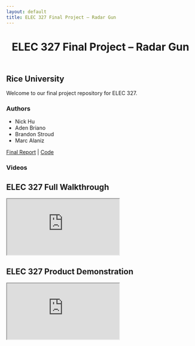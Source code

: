 ```yaml
---
layout: default
title: ELEC 327 Final Project – Radar Gun
---
```


<header class="site-banner">
  <h1>ELEC 327 Final Project – Radar Gun</h1>
</header>

<main class="site-content">
  <h2>Rice University</h2>
  <p>Welcome to our final project repository for ELEC 327.</p>

  <h3>Authors</h3>
  <ul>
    <li>Nick Hu</li>
    <li>Aden Briano</li>
    <li>Brandon Stroud</li>
    <li>Marc Alaniz</li>
  </ul>
    <p>
    <a href="ELEC_327_Final_Report.pdf"> Final Report</a> |
    <a href="https://github.com/BrianoAden/RadarGun/tree/main#"> Code</a>
  </p>


  <h3>Videos</h3>

  <div class="video-container">
     <h2>ELEC 327 Full Walkthrough</h2>
    <iframe src="https://youtu.be/zIUE9ofouQ8" allowfullscreen></iframe>
  </div>

  <div class="video-container">
     <h2>ELEC 327 Product Demonstration</h2>
    <iframe src="https://youtu.be/xcucSsSnjHM" allowfullscreen></iframe>
  </div>
</main>
